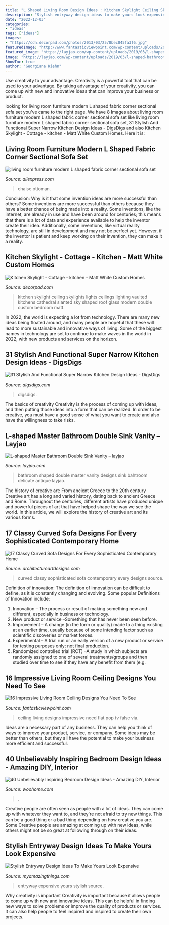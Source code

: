 ```yaml
---
title: "L Shaped Living Room Design Ideas : Kitchen Skylight Ceiling Skylights Lights Ceilings Lighting Vaulted Kitchens Cathedral Slanted Sky Shaped Roof Glass Modern Double Custom Bedroom Matt"
description: "Stylish entryway design ideas to make yours look expensive"
date: "2022-12-03"
categories:
- "ideas"
tags: ["ideas"]
images:
- "https://cdn.decorpad.com/photos/2013/03/25/8bec045fa3f6.jpg"
featuredImage: "http://www.fantasticviewpoint.com/wp-content/uploads/2015/01/luxury-POP-false-ceiling-design-ideas-for-living-room-interior-with-flat-screen-TV-idea-634x475.jpg"
featured_image: "https://layjao.com/wp-content/uploads/2019/03/l-shaped-bathroom-designs-beautiful-bahtroom-delicate-antique-double-2.jpg"
image: "https://layjao.com/wp-content/uploads/2019/03/l-shaped-bathroom-designs-beautiful-bahtroom-delicate-antique-double-2.jpg"
ShowToc: true
author: "Georgiana Kiehn"
---
```



Use creativity to your advantage.
Creativity is a powerful tool that can be used to your advantage. By taking advantage of your creativity, you can come up with new and innovative ideas that can improve your business or product.

	

		
looking for living room furniture modern L shaped fabric corner sectional sofa set you've came to the right page. We have 8 Images about living room furniture modern L shaped fabric corner sectional sofa set like living room furniture modern L shaped fabric corner sectional sofa set, 31 Stylish And Functional Super Narrow Kitchen Design Ideas - DigsDigs and also Kitchen Skylight - Cottage - kitchen - Matt White Custom Homes. Here it is:
		
    
## Living Room Furniture Modern L Shaped Fabric Corner Sectional Sofa Set

<img loading=lazy src="https://ae01.alicdn.com/kf/HTB1m7mjSpXXXXcwapXXq6xXFXXXd/living-room-furniture-modern-L-shaped-fabric-corner-sectional-sofa-set-design-couches-for-living-room.jpg_640x640.jpg" onerror="this.onerror=null;this.src='https://tse2.mm.bing.net/th?id=OIP.FseGjSZmOkYo5Rulrojv7gHaHa&amp;pid=15.1';" alt="living room furniture modern L shaped fabric corner sectional sofa set">

_Source: aliexpress.com_

>chaise ottoman. 

	

Conclusion: Why is it that some invention ideas are more successful than others?
Some inventions are more successful than others because they have a better chance of being made into a reality. Some inventions, like the internet, are already in use and have been around for centuries; this means that there is a lot of data and experience available to help the inventor create their idea. Additionally, some inventions, like virtual reality technology, are still in development and may not be perfect yet. However, if the inventor is patient and keep working on their invention, they can make it a reality.

    
## Kitchen Skylight - Cottage - Kitchen - Matt White Custom Homes

<img loading=lazy src="https://cdn.decorpad.com/photos/2013/03/25/8bec045fa3f6.jpg" onerror="this.onerror=null;this.src='https://tse3.mm.bing.net/th?id=OIP.c8_Ed8MtXK0IqwHadVR8wwHaLH&amp;pid=15.1';" alt="Kitchen Skylight - Cottage - kitchen - Matt White Custom Homes">

_Source: decorpad.com_

>kitchen skylight ceiling skylights lights ceilings lighting vaulted kitchens cathedral slanted sky shaped roof glass modern double custom bedroom matt. 

	

In 2022, the world is expecting a lot from technology. There are many new ideas being floated around, and many people are hopeful that these will lead to more sustainable and innovative ways of living. Some of the biggest names in technology are set to continue to make waves in the world in 2022, with new products and services on the horizon.

    
## 31 Stylish And Functional Super Narrow Kitchen Design Ideas - DigsDigs

<img loading=lazy src="https://www.digsdigs.com/photos/stylish-and-functional-narrow-kitchen-design-ideas-3-554x860.jpg" onerror="this.onerror=null;this.src='https://tse4.mm.bing.net/th?id=OIP.M05utjgZ46rXi9ry05EfJAHaLf&amp;pid=15.1';" alt="31 Stylish And Functional Super Narrow Kitchen Design Ideas - DigsDigs">

_Source: digsdigs.com_

>digsdigs. 

	

The basics of creativity
Creativity is the process of coming up with ideas, and then putting those ideas into a form that can be realized. In order to be creative, you must have a good sense of what you want to create and also have the willingness to take risks.

    
## L-shaped Master Bathroom Double Sink Vanity – Layjao

<img loading=lazy src="https://layjao.com/wp-content/uploads/2019/03/l-shaped-bathroom-designs-beautiful-bahtroom-delicate-antique-double-2.jpg" onerror="this.onerror=null;this.src='https://tse4.mm.bing.net/th?id=OIP.6DY3cR4NZ_uqmnZWaUxoowHaLG&amp;pid=15.1';" alt="L-shaped Master Bathroom Double Sink Vanity – layjao">

_Source: layjao.com_

>bathroom shaped double master vanity designs sink bahtroom delicate antique layjao. 

	

The history of creative art: From ancient Greece to the 20th century
Creative art has a long and varied history, dating back to ancient Greece and Rome. Throughout the centuries, different artists have produced unique and powerful pieces of art that have helped shape the way we see the world. In this article, we will explore the history of creative art and its various forms.

    
## 17 Classy Curved Sofa Designs For Every Sophisticated Contemporary Home

<img loading=lazy src="http://www.architectureartdesigns.com/wp-content/uploads/2015/01/121-630x472.jpg" onerror="this.onerror=null;this.src='https://tse2.mm.bing.net/th?id=OIP.lFKiy48fOvk0SrTtnL-CpwHaFj&amp;pid=15.1';" alt="17 Classy Curved Sofa Designs For Every Sophisticated Contemporary Home">

_Source: architectureartdesigns.com_

>curved classy sophisticated sofa contemporary every designs source. 

	

Definition of innovation:
The definition of innovation can be difficult to define, as it is constantly changing and evolving. Some popular Definitions of Innovation include:
1. Innovation – The process or result of making something new and different, especially in business or technology.
2. New product or service –Something that has never been seen before.
3. Improvement – A change (in the form or quality) made to a thing existing at an earlier time, usually because of some intending factor such as scientific discoveries or market forces.
4. Experimental – A trial run or an early version of a new product or service for testing purposes only; not final production. 
5. Randomized controlled trial (RCT) –A study in which subjects are randomly assigned to one of several treatments/groups and then studied over time to see if they have any benefit from them (e.g.

    
## 16 Impressive Living Room Ceiling Designs You Need To See

<img loading=lazy src="http://www.fantasticviewpoint.com/wp-content/uploads/2015/01/luxury-POP-false-ceiling-design-ideas-for-living-room-interior-with-flat-screen-TV-idea-634x475.jpg" onerror="this.onerror=null;this.src='https://tse2.mm.bing.net/th?id=OIP.IMA3dTb4XWAb7zYyvK-KBgHaFj&amp;pid=15.1';" alt="16 Impressive Living Room Ceiling Designs You Need To See">

_Source: fantasticviewpoint.com_

>ceiling living designs impressive need flat pop tv false via. 

	

Ideas are a necessary part of any business. They can help you think of ways to improve your product, service, or company. Some ideas may be better than others, but they all have the potential to make your business more efficient and successful.

    
## 40 Unbelievably Inspiring Bedroom Design Ideas - Amazing DIY, Interior

<img loading=lazy src="https://www.woohome.com/wp-content/uploads/2014/01/Wonderful-Bedroom-Design-Ideas-29.jpg" onerror="this.onerror=null;this.src='https://tse1.mm.bing.net/th?id=OIP.hYIKGC16ndZeaXJwDIZ8YwHaLK&amp;pid=15.1';" alt="40 Unbelievably Inspiring Bedroom Design Ideas - Amazing DIY, Interior">

_Source: woohome.com_

>. 

	

Creative people are often seen as people with a lot of ideas. They can come up with whatever they want to, and they're not afraid to try new things. This can be a good thing or a bad thing depending on how creative you are. Some Creative people are amazing at coming up with new ideas, while others might not be so great at following through on their ideas.

    
## Stylish Entryway Design Ideas To Make Yours Look Expensive

<img loading=lazy src="http://myamazingthings.com/wp-content/uploads/2017/08/entryway-ideas-4.png" onerror="this.onerror=null;this.src='https://tse3.mm.bing.net/th?id=OIP.9mAPYq5ZExoAWqMFmKdn7wHaLG&amp;pid=15.1';" alt="Stylish Entryway Design Ideas To Make Yours Look Expensive">

_Source: myamazingthings.com_

>entryway expensive yours stylish source. 

	

Why creativity is important
Creativity is important because it allows people to come up with new and innovative ideas. This can be helpful in finding new ways to solve problems or improve the quality of products or services. It can also help people to feel inspired and inspired to create their own projects.

